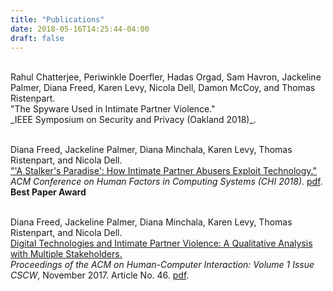 ```yaml
---
title: "Publications"
date: 2018-05-16T14:25:44-04:00
draft: false
---
```

<br>
Rahul Chatterjee, Periwinkle Doerfler, Hadas Orgad, Sam Havron, Jackeline
Palmer, Diana Freed, Karen Levy, Nicola Dell, Damon McCoy, and Thomas
Ristenpart.<br>
"The Spyware Used in Intimate Partner Violence."<br>
_IEEE Symposium on Security and Privacy (Oakland 2018)_.
<br><br>

Diana Freed, Jackeline Palmer, Diana Minchala, Karen Levy, Thomas Ristenpart,
  and Nicola Dell.<br>
["'A Stalker's Paradise': How Intimate Partner Abusers Exploit
Technology."](/pubs/stalkers-paradise-intimate.pdf)<br>
_ACM Conference on Human Factors in Computing Systems (CHI 2018)_.
 [pdf](/pubs/stalkers-paradise-intimate.pdf). <br>
**Best Paper Award**
<br><br>

Diana Freed, Jackeline Palmer, Diana Minchala, Karen Levy, Thomas Ristenpart,
and Nicola Dell. <br>
[Digital Technologies and Intimate Partner Violence: A Qualitative Analysis with
Multiple Stakeholders.](/pubs/a046-freed.pdf)<br>
_Proceedings of the ACM on Human-Computer Interaction: Volume 1 Issue CSCW_,
November 2017. Article No. 46. [pdf](/pubs/a046-freed.pdf).
